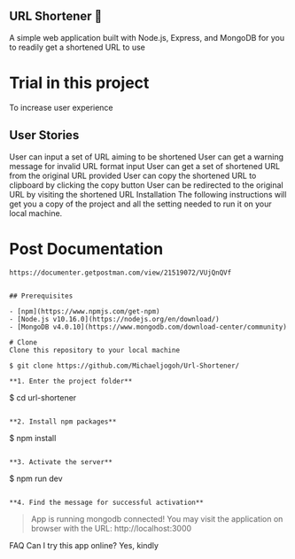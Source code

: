 ## URL Shortener 🔗
A simple web application built with Node.js, Express, and MongoDB for you to readily get a shortened URL to use

# Trial in this project 
To increase user experience



## User Stories
User can input a set of URL aiming to be shortened
User can get a warning message for invalid URL format input
User can get a set of shortened URL from the original URL provided
User can copy the shortened URL to clipboard by clicking the copy button
User can be redirected to the original URL by visiting the shortened URL
Installation
The following instructions will get you a copy of the project and all the setting needed to run it on your local machine.

# Post Documentation

```
https://documenter.getpostman.com/view/21519072/VUjQnQVf


## Prerequisites

- [npm](https://www.npmjs.com/get-npm)
- [Node.js v10.16.0](https://nodejs.org/en/download/)
- [MongoDB v4.0.10](https://www.mongodb.com/download-center/community)

# Clone
Clone this repository to your local machine

$ git clone https://github.com/Michaeljogoh/Url-Shortener/

**1. Enter the project folder**

```
$ cd url-shortener
```

**2. Install npm packages**

```
$ npm install
```

**3. Activate the server**

```
$ npm run dev
```

**4. Find the message for successful activation**

```

> App is running
> mongodb connected!
You may visit the application on browser with the URL: http://localhost:3000

FAQ
Can I try this app online?
Yes, kindly 
